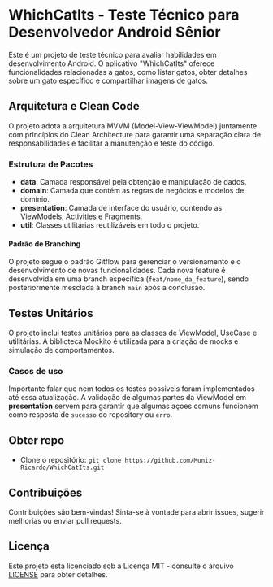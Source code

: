 # WhichCatIts - Teste Técnico para Desenvolvedor Android Sênior

Este é um projeto de teste técnico para avaliar habilidades em desenvolvimento Android. O aplicativo "WhichCatIts" oferece funcionalidades relacionadas a gatos, como listar gatos, obter detalhes sobre um gato específico e compartilhar imagens de gatos.

## Arquitetura e Clean Code

O projeto adota a arquitetura MVVM (Model-View-ViewModel) juntamente com princípios do Clean Architecture para garantir uma separação clara de responsabilidades e facilitar a manutenção e teste do código.

### Estrutura de Pacotes

- **data**: Camada responsável pela obtenção e manipulação de dados.
- **domain**: Camada que contém as regras de negócios e modelos de domínio.
- **presentation**: Camada de interface do usuário, contendo as ViewModels, Activities e Fragments.
- **util**: Classes utilitárias reutilizáveis em todo o projeto.

#### Padrão de Branching

O projeto segue o padrão Gitflow para gerenciar o versionamento e o desenvolvimento de novas funcionalidades. Cada nova feature é desenvolvida em uma branch específica (`feat/nome_da_feature`), sendo posteriormente mesclada à branch `main` após a conclusão.

## Testes Unitários

O projeto inclui testes unitários para as classes de ViewModel, UseCase e utilitárias. A biblioteca Mockito é utilizada para a criação de mocks e simulação de comportamentos.

### Casos de uso

Importante falar que nem todos os testes possiveis foram implementados até essa atualização. A validação de algumas partes da ViewModel em **presentation** servem para garantir que algumas açoes comuns funcionem como resposta de `sucesso` do repository ou `erro`.

## Obter repo

* Clone o repositório: `git clone https://github.com/Muniz-Ricardo/WhichCatIts.git`

## Contribuições

Contribuições são bem-vindas! Sinta-se à vontade para abrir issues, sugerir melhorias ou enviar pull requests.

## Licença

Este projeto está licenciado sob a Licença MIT - consulte o arquivo [LICENSE](LICENSE) para obter detalhes.
